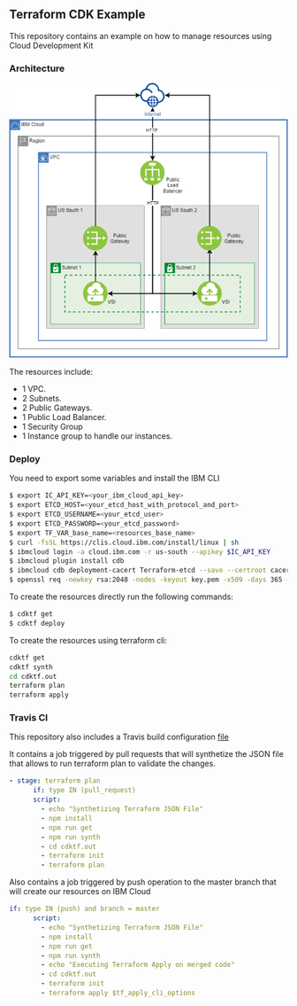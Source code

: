 ## Terraform CDK Example

This repository contains an example on how to manage resources using Cloud Development Kit

### Architecture 

![architecture](./images/architecture.png)

The resources include:

* 1 VPC.
* 2 Subnets.
* 2 Public Gateways.
* 1 Public Load Balancer.
* 1 Security Group
* 1 Instance group to handle our instances.

### Deploy

You need to export some variables and install the IBM CLI

```sh
$ export IC_API_KEY=<your_ibm_cloud_api_key>
$ export ETCD_HOST=<your_etcd_host_with_protocol_and_port>
$ export ETCD_USERNAME=<your_etcd_user>
$ export ETCD_PASSWORD=<your_etcd_password>
$ export TF_VAR_base_name=<resources_base_name>
$ curl -fsSL https://clis.cloud.ibm.com/install/linux | sh
$ ibmcloud login -a cloud.ibm.com -r us-south --apikey $IC_API_KEY
$ ibmcloud plugin install cdb
$ ibmcloud cdb deployment-cacert Terraform-etcd --save --certroot cacert && mv cacert/* ca.crt && rmdir cacert
$ openssl req -newkey rsa:2048 -nodes -keyout key.pem -x509 -days 365 -out certificate.pem -subj "/C=PE/ST=Lima/L=Lima/OU=Terraform"
```

To create the resources directly run the following commands:

```sh
$ cdktf get
$ cdktf deploy
```

To create the resources using terraform cli:


```sh
cdktf get
cdktf synth
cd cdktf.out
terraform plan
terraform apply 
```
### Travis CI

This repository also includes a Travis build configuration [file](./.travis.yml) 

It contains a job triggered by pull requests that will synthetize the JSON file that allows to run terraform plan to validate the changes.

```yml
- stage: terraform plan
      if: type IN (pull_request)
      script:
        - echo "Synthetizing Terraform JSON File"
        - npm install
        - npm run get
        - npm run synth
        - cd cdktf.out
        - terraform init
        - terraform plan
```

Also contains a job triggered by push operation to the master branch that will create our resources on IBM Cloud

```yml
if: type IN (push) and branch = master
      script:
        - echo "Synthetizing Terraform JSON File"
        - npm install
        - npm run get
        - npm run synth
        - echo "Executing Terraform Apply on merged code"
        - cd cdktf.out
        - terraform init
        - terraform apply $tf_apply_cli_options
```